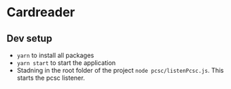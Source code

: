 # Cardreader

## Dev setup

- `yarn` to install all packages
- `yarn start` to start the application
- Stadning in the root folder of the project `node pcsc/listenPcsc.js`. This starts the pcsc listener. 
